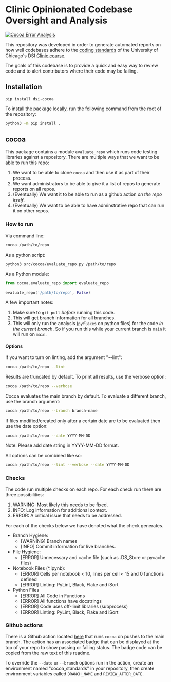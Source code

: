 # Clinic Opinionated Codebase Oversight and Analysis

[![Cocoa Error Analysis](https://github.com/dsi-clinic/cocoa/actions/workflows/error.badges.yml/badge.svg)](https://github.com/dsi-clinic/cocoa/actions/workflows/error.badges.yml)


This repository was developed in order to generate automated reports on how well codebases adhere to the [coding standards](https://github.com/dsi-clinic/coding-standards) of the University of Chicago's DSI [Clinic course](https://datascience.uchicago.edu/education/data-science-clinic/).

The goals of this codebase is to provide a quick and easy way to review code and to alert contributors where their code may be failing.

## Installation

`pip install dsi-cocoa`

To install the package locally, run the following command from the root of the repository:
```bash
python3 -m pip install .
```

## cocoa

This package contains a module `evaluate_repo` which runs code testing libraries against a repository. There are multiple ways that we want to be able to run this repo:

1. We want to be able to clone `cocoa` and then use it as part of their process.
2. We want administrators to be able to give it a list of repos to generate reports on all repos.
3. (Eventually) We want it to be able to run as a github action _on the repo itself_.
4. (Eventually) We want to be able to have adminstrative repo that can run it on other repos.

### How to run

Via command line:

```bash
cocoa /path/to/repo
```

As a python script:

```bash
python3 src/cocoa/evaluate_repo.py /path/to/repo
```

As a Python module:

```python
from cocoa.evaluate_repo import evaluate_repo

evaluate_repo('/path/to/repo', False)
```

A few important notes:

1. Make sure to `git pull` _before_ running this code.
1. This will get branch information for all branches.
1. This will only run the analysis (`pyflakes` on python files) for the code _in the current branch_. So if you run this while your current branch is `main` it will run on `main`.

#### Options

If you want to turn on linting, add the argument "--lint":

```bash
cocoa /path/to/repo --lint
```

Results are truncated by default. To print all results, use the verbose option:

```bash
cocoa /path/to/repo --verbose
```

Cocoa evaluates the main branch by default. To evaluate a different branch, use the branch argument:

```bash
cocoa /path/to/repo --branch branch-name
```


If files modified/created only after a certain date are to be evaluated then use the date option:

```bash
cocoa /path/to/repo --date YYYY-MM-DD
```

Note: Please add date string in YYYY-MM-DD format.

All options can be combined like so:

```bash
cocoa /path/to/repo --lint --verbose --date YYYY-MM-DD
```


### Checks

The code run multiple checks on each repo. For each check run there are three possibilities:

1. WARNING: Most likely this needs to be fixed.
1. INFO: Log information for additional context.
1. ERROR: A critical issue that needs to be addressed.

For each of the checks below we have denoted what the check generates.

- Branch Hygiene:
  - [WARNING] Branch names
  - [INFO] Commit information for live branches.
- File Hygiene:
  - [ERROR] Unnecessary and cache file (such as .DS_Store or pycache files)
- Notebook Files (\*.ipynb):
  - [ERROR] Cells per notebook < 10, lines per cell < 15 and 0 functions defined
  - [ERROR] Linting: PyLint, Black, Flake and iSort
- Python Files
  - [ERROR] All Code in Functions
  - [ERROR] All functions have docstrings
  - [ERROR] Code uses off-limit libraries (subprocess)
  - [ERROR] Linting: PyLint, Black, Flake and iSort

### Github actions

There is a Github action located [here](.github/workflows/error.badges.yml) that runs `cocoa` on pushes to the main branch. The action has an associated badge that can be displayed at the top of your repo to show passing or failing status. The badge code can be copied from the raw text of this readme.

To override the `--date` or `--branch` options run in the action, create an environment named "cocoa_standards" in your repository, then create environment variables called `BRANCH_NAME` and `REVIEW_AFTER_DATE`.